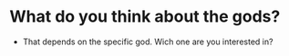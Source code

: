 # What do you think about the gods?
- That depends on the specific god. Wich one are you interested in?
